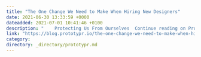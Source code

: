 ```yaml
---
title: "The One Change We Need to Make When Hiring New Designers"
date: 2021-06-30 13:33:59 +0000
dateadded: 2021-07-01 10:41:46 +0100
description: "    Protecting Us From Ourselves  Continue reading on Prototypr »  "
link: "https://blog.prototypr.io/the-one-change-we-need-to-make-when-hiring-new-designers-3f6e02d6c257?source=rss----eb297ea1161a---4"
category:
directory: _directory/prototypr.md
---
```

